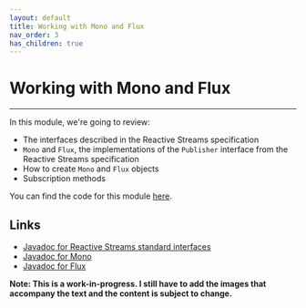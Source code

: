 ```yaml
---
layout: default
title: Working with Mono and Flux
nav_order: 3
has_children: true
---
```


# Working with Mono and Flux
* * *
In this module, we're going to review:
- The interfaces described in the Reactive Streams specification
- `Mono` and `Flux`, the implementations of the `Publisher` interface from the Reactive Streams specification
- How to create `Mono` and `Flux` objects
- Subscription methods

You can find the code for this module [here](https://github.com/eh3rrera/project-reactor-course/tree/main/02).

## Links
- [Javadoc for Reactive Streams standard interfaces](https://www.reactive-streams.org/reactive-streams-1.0.3-javadoc/org/reactivestreams/package-summary.html)
- [Javadoc for Mono](https://projectreactor.io/docs/core/release/api/reactor/core/publisher/Mono.html)
- [Javadoc for Flux](https://projectreactor.io/docs/core/release/api/reactor/core/publisher/Flux.html)

**Note: This is a work-in-progress. I still have to add the images that accompany the text and the content is subject to change.**